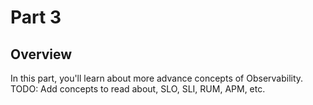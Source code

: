 # Part 3

## Overview

In this part, you'll learn about more advance concepts of Observability.
TODO: Add concepts to read about, SLO, SLI, RUM, APM, etc.
